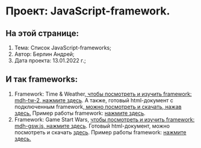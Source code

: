 # Проект: JavaScript-framework. 
## На этой странице:
1. Тема: Список JavaScript-frameworks;
2. Автор: Берлин Андрей;
3. Дата проекта: 13.01.2022 г.;
## И так frameworks:
1. Framework: Time & Weather,<a href = "https://html-css-js-node.github.io/JavaScript-Frameworks/mdh-tw-2.js"> чтобы посмотреть и изучить framework: mdh-tw-2, нажмите здесь</a>.
А также, готовый html-документ с подключенным framework,<a href = "https://github.com/Html-Css-Js-Node/time-and-weather"> можно посмотреть и скачать, нажав здесь.</a>
Пример работы framework: <a href = "https://html-css-js-node.github.io/time-and-weather/">нажмите здесь</a>.
2. Framework: Game Start Wars, <a href = "https://html-css-js-node.github.io/JavaScript-Frameworks/mdh-gsw.js">чтобы посмотреть и изучить framework: mdh-gsw.js, нажмите здесь</a>.
Готовый html-документ, можно посмотреть и скачать <a href = "https://github.com/Html-Css-Js-Node/game-stars-wars-1/blob/main/index.html">здесь</a>. Пример работы framework: <a href ="https://html-css-js-node.github.io/game-stars-wars-1/">нажмите здесь.</a>
